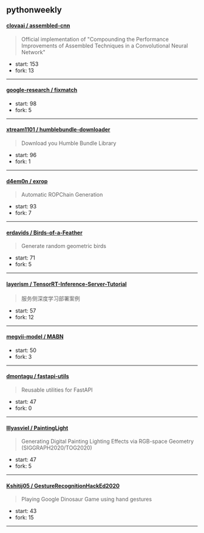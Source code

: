 ## pythonweekly

#### [clovaai / assembled-cnn](https://github.com/clovaai/assembled-cnn)

> Official implementation of "Compounding the Performance Improvements of Assembled Techniques in a Convolutional Neural Network"

+ start: 153
+ fork: 13

----


#### [google-research / fixmatch](https://github.com/google-research/fixmatch)

> 

+ start: 98
+ fork: 5

----


#### [xtream1101 / humblebundle-downloader](https://github.com/xtream1101/humblebundle-downloader)

> Download you Humble Bundle Library

+ start: 96
+ fork: 1

----


#### [d4em0n / exrop](https://github.com/d4em0n/exrop)

> Automatic ROPChain Generation

+ start: 93
+ fork: 7

----


#### [erdavids / Birds-of-a-Feather](https://github.com/erdavids/Birds-of-a-Feather)

> Generate random geometric birds

+ start: 71
+ fork: 5

----


#### [layerism / TensorRT-Inference-Server-Tutorial](https://github.com/layerism/TensorRT-Inference-Server-Tutorial)

> 服务侧深度学习部署案例

+ start: 57
+ fork: 12

----


#### [megvii-model / MABN](https://github.com/megvii-model/MABN)

> 

+ start: 50
+ fork: 3

----


#### [dmontagu / fastapi-utils](https://github.com/dmontagu/fastapi-utils)

> Reusable utilities for FastAPI

+ start: 47
+ fork: 0

----


#### [lllyasviel / PaintingLight](https://github.com/lllyasviel/PaintingLight)

> Generating Digital Painting Lighting Effects via RGB-space Geometry (SIGGRAPH2020/TOG2020)

+ start: 47
+ fork: 5

----


#### [Kshitij05 / GestureRecognitionHackEd2020](https://github.com/Kshitij05/GestureRecognitionHackEd2020)

> Playing Google Dinosaur Game using hand gestures

+ start: 43
+ fork: 15

----

